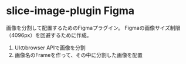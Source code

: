 # slice-image-plugin Figma

画像を分割して配置するためのFigmaプラグイン。
Figmaの画像サイズ制限（4096px）を回避するために作成。

1. UIのbrowser APIで画像を分割
2. 画像名のFrameを作って、その中に分割した画像を配置